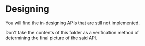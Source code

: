 # Designing 

You will find the in-designing APIs that are still not implemented.

Don't take the contents of this folder as a verification method of determining the final picture of the said API.
